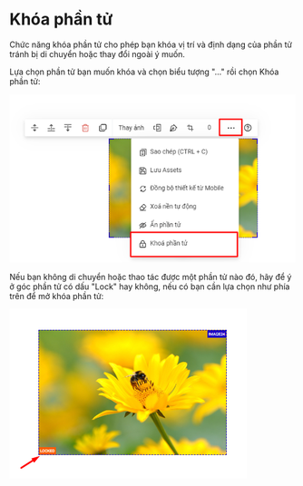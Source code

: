 # Khóa phần tử

Chức năng khóa phần tử cho phép bạn khóa vị trí và định dạng của phần tử tránh bị di chuyển hoặc thay đổi ngoài ý muốn.

Lựa chọn phần tử bạn muốn khóa và chọn biểu tượng "..." rồi chọn Khóa phần tử:

![](<../../.gitbook/assets/image (305).png>)

Nếu bạn không di chuyển hoặc thao tác được một phần tử nào đó, hãy để ý ở góc phần tử có dấu "Lock" hay không, nếu có bạn cần lựa chọn như phía trên để mở khóa phần tử:

![](<../../.gitbook/assets/image (423).png>)
